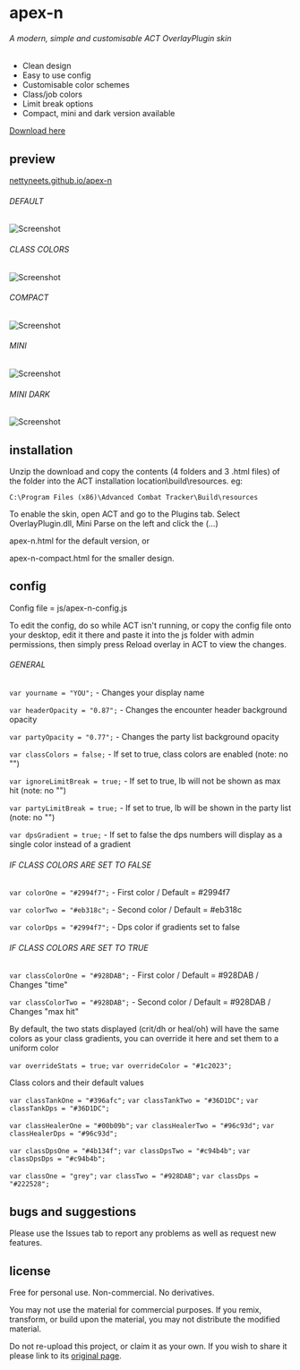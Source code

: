 # apex-n
###### A modern, simple and customisable ACT OverlayPlugin skin
- Clean design
- Easy to use config
- Customisable color schemes
- Class/job colors
- Limit break options
- Compact, mini and dark version available

[Download here](https://github.com/nettyneets/apex-n/releases)

## preview
[nettyneets.github.io/apex-n](https://nettyneets.github.io/apex-n/)

###### DEFAULT
![Screenshot](https://nettyneets.github.io/apex-n/images/preview.png)
###### CLASS COLORS
![Screenshot](https://nettyneets.github.io/apex-n/images/classcolors.png)
###### COMPACT
![Screenshot](https://nettyneets.github.io/apex-n/images/compact.png)
###### MINI
![Screenshot](https://nettyneets.github.io/apex-n/images/mini.png)
###### MINI DARK
![Screenshot](https://nettyneets.github.io/apex-n/images/minidark.png)

## installation

Unzip the download and copy the contents (4 folders and 3 .html files) of the folder into the ACT installation location\build\resources. eg:
```
C:\Program Files (x86)\Advanced Combat Tracker\Build\resources
```
To enable the skin, open ACT and go to the Plugins tab. Select OverlayPlugin.dll, Mini Parse on the left and click the (...)

apex-n.html for the default version, or

apex-n-compact.html for the smaller design.

## config

Config file = js/apex-n-config.js

To edit the config, do so while ACT isn't running, or copy the config file onto your desktop, edit it there and paste it into the js folder with admin permissions, then simply press Reload overlay in ACT to view the changes.

###### GENERAL

`var yourname = "YOU";` - Changes your display name

`var headerOpacity = "0.87";` - Changes the encounter header background opacity

`var partyOpacity = "0.77";` - Changes the party list background opacity

`var classColors = false;` - If set to true, class colors are enabled (note: no "")

`var ignoreLimitBreak = true;` - If set to true, lb will not be shown as max hit (note: no "")

`var partyLimitBreak = true;` - If set to true, lb will be shown in the party list (note: no "")

`var dpsGradient = true;` - If set to false the dps numbers will display as a single color instead of a gradient

###### IF CLASS COLORS ARE SET TO FALSE

`var colorOne = "#2994f7";` - First color / Default = #2994f7

`var colorTwo = "#eb318c";` - Second color / Default = #eb318c

`var colorDps = "#2994f7";` - Dps color if gradients set to false


###### IF CLASS COLORS ARE SET TO TRUE

`var classColorOne = "#928DAB";` - First color / Default = #928DAB / Changes "time"

`var classColorTwo = "#928DAB";` - Second color / Default = #928DAB / Changes "max hit"

By default, the two stats displayed (crit/dh or heal/oh) will have the same colors as your class gradients, you can override it here and set them to a uniform color

`var overrideStats = true;`
`var overrideColor = "#1c2023";`

Class colors and their default values

`var classTankOne = "#396afc";`
`var classTankTwo = "#36D1DC";`
`var classTankDps = "#36D1DC";`

`var classHealerOne = "#00b09b";`
`var classHealerTwo = "#96c93d";`
`var classHealerDps = "#96c93d";`

`var classDpsOne = "#4b134f";`
`var classDpsTwo = "#c94b4b";`
`var classDpsDps = "#c94b4b";`

`var classOne = "grey";`
`var classTwo = "#928DAB";`
`var classDps = "#222528";`


## bugs and suggestions

Please use the Issues tab to report any problems as well as request new features.

## license

Free for personal use. Non-commercial. No derivatives.

You may not use the material for commercial purposes.  If you remix, transform, or build upon the material, you may not distribute the modified material.

Do not re-upload this project, or claim it as your own. If you wish to share it please link to its [original page](https://nettyneets.github.io/apex-n/).
